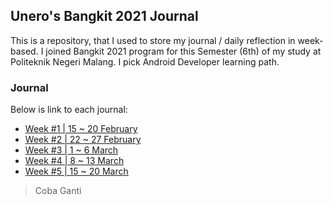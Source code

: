 ## Unero's Bangkit 2021 Journal

This is a repository, that I used to store my journal / daily reflection in week-based. I joined Bangkit 2021 program for this Semester (6th) of my study at Politeknik Negeri Malang. I pick Android Developer learning path.

### Journal
Below is link to each journal:
* [Week #1 | 15 ~ 20 February](/journal/week1.md)
* [Week #2 | 22 ~ 27 February](/journal/week2.md)
* [Week #3 | 1 ~ 6 March](/journal/week3.md)
* [Week #4 | 8 ~ 13 March](/journal/week4.md)
* [Week #5 | 15 ~ 20 March](/journal/week5.md)

> Coba Ganti